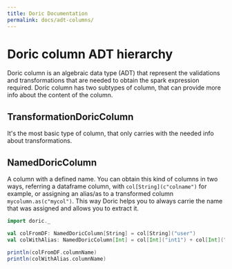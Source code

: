 ```yaml
---
title: Doric Documentation
permalink: docs/adt-columns/
---
```

# Doric column ADT hierarchy
Doric column is an algebraic data type (ADT) that represent the validations and transformations that are needed to obtain the spark expression required.
Doric column has two subtypes of column, that can provide more info about the content of the column.

## TransformationDoricColumn
It's the most basic type of column, that only carries with the needed info about transformations.

## NamedDoricColumn
A column with a defined name. You can obtain this kind of columns in two ways, referring a dataframe column, with `col[String](c"colname")` for example, or assigning an alias/as to a transformed column `mycolumn.as(c"mycol")`.
This way Doric helps you to always carrie the name that was assigned and allows you to extract it.

```scala mdoc
import doric._

val colFromDF: NamedDoricColumn[String] = col[String]("user")
val colWithAlias: NamedDoricColumn[Int] = col[Int]("int1") + col[Int]("int2") as "newVal"

println(colFromDF.columnName)
println(colWithAlias.columnName)
```
